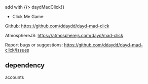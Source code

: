 add with {{> daydMadClick}}

* Click Me Game

Github:
https://github.com/ddaydd/dayd-mad-click

AtmosphereJS:
https://atmospherejs.com/dayd/mad-click

Report bugs or suggestions:
https://github.com/ddaydd/dayd-mad-click/issues

## dependency

accounts
